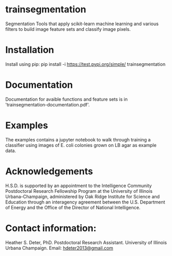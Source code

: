 # trainsegmentation
Segmentation Tools that apply scikit-learn machine learning and various filters to build image feature sets and classify image pixels.

# Installation
Install using pip:
pip install -i https://test.pypi.org/simple/ trainsegmentation

# Documentation
Documentation for avaible functions and feature sets is in 'trainsegmentation-documentation.pdf'.

# Examples
The examples contains a jupyter notebook to walk through training a classifier using images of E. coli colonies grown on LB agar as example data.

# Acknowledgements

H.S.D. is supported by an appointment to the Intelligence Community Postdoctoral Research Fellowship Program at the University of Illinois Urbana-Champaign, administered by Oak Ridge Institute for Science and Education through an interagency agreement between the U.S. Department of Energy and the Office of the Director of National Intelligence.

# Contact information:

Heather S. Deter, PhD. 
Postdoctoral Research Assistant. 
University of Illinois Urbana Champaign. 
Email: hdeter2013@gmail.com
